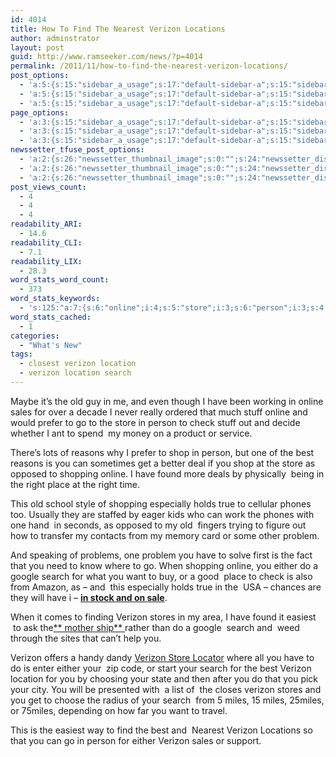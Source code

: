 ```yaml
---
id: 4014
title: How To Find The Nearest Verizon Locations
author: adminstrator
layout: post
guid: http://www.ramseeker.com/news/?p=4014
permalink: /2011/11/how-to-find-the-nearest-verizon-locations/
post_options:
  - 'a:5:{s:15:"sidebar_a_usage";s:17:"default-sidebar-a";s:15:"sidebar_b_usage";s:17:"default-sidebar-b";s:9:"hwa_usage";s:17:"default-headerbar";s:8:"ad_above";s:0:"";s:8:"ad_below";s:0:"";}'
  - 'a:5:{s:15:"sidebar_a_usage";s:17:"default-sidebar-a";s:15:"sidebar_b_usage";s:17:"default-sidebar-b";s:9:"hwa_usage";s:17:"default-headerbar";s:8:"ad_above";s:0:"";s:8:"ad_below";s:0:"";}'
  - 'a:5:{s:15:"sidebar_a_usage";s:17:"default-sidebar-a";s:15:"sidebar_b_usage";s:17:"default-sidebar-b";s:9:"hwa_usage";s:17:"default-headerbar";s:8:"ad_above";s:0:"";s:8:"ad_below";s:0:"";}'
page_options:
  - 'a:3:{s:15:"sidebar_a_usage";s:17:"default-sidebar-a";s:15:"sidebar_b_usage";s:17:"default-sidebar-b";s:9:"hwa_usage";s:17:"default-headerbar";}'
  - 'a:3:{s:15:"sidebar_a_usage";s:17:"default-sidebar-a";s:15:"sidebar_b_usage";s:17:"default-sidebar-b";s:9:"hwa_usage";s:17:"default-headerbar";}'
  - 'a:3:{s:15:"sidebar_a_usage";s:17:"default-sidebar-a";s:15:"sidebar_b_usage";s:17:"default-sidebar-b";s:9:"hwa_usage";s:17:"default-headerbar";}'
newssetter_tfuse_post_options:
  - 'a:2:{s:26:"newssetter_thumbnail_image";s:0:"";s:24:"newssetter_disable_image";s:4:"true";}'
  - 'a:2:{s:26:"newssetter_thumbnail_image";s:0:"";s:24:"newssetter_disable_image";s:4:"true";}'
  - 'a:2:{s:26:"newssetter_thumbnail_image";s:0:"";s:24:"newssetter_disable_image";s:4:"true";}'
post_views_count:
  - 4
  - 4
  - 4
readability_ARI:
  - 14.6
readability_CLI:
  - 7.1
readability_LIX:
  - 28.3
word_stats_word_count:
  - 373
word_stats_keywords:
  - 's:125:"a:7:{s:6:"online";i:4;s:5:"store";i:3;s:6:"person";i:3;s:4:"best";i:3;s:8:"shopping";i:3;s:6:"search";i:4;s:7:"verizon";i:7;}";'
word_stats_cached:
  - 1
categories:
  - "What's New"
tags:
  - closest verizon location
  - verizon location search
---
```

Maybe it&#8217;s the old guy in me, and even though I have been working in online sales for over a decade I never really ordered that much stuff online and would prefer to go to the store in person to check stuff out and decide whether I ant to spend  my money on a product or service.

There&#8217;s lots of reasons why I prefer to shop in person, but one of the best reasons is you can sometimes get a better deal if you shop at the store as opposed to shopping online. I have found more deals by physically  being in the right place at the right time.

This old school style of shopping especially holds true to cellular phones too. Usually they are staffed by eager kids who can work the phones with one hand  in seconds, as opposed to my old  fingers trying to figure out how to transfer my contacts from my memory card or some other problem.

And speaking of problems, one problem you have to solve first is the fact that you need to know where to go. When shopping online, you either do a google search for what you want to buy, or a good  place to check is also from Amazon, as &#8211; and  this especially holds true in the  USA &#8211; chances are they will have i &#8211; **[in stock and on sale][1]**.

When it comes to finding Verizon stores in my area, I have found it easiest  to ask the[** mother ship** ][2]rather than do a google  search and  weed through the sites that can&#8217;t help you.

Verizon offers a handy dandy [Verizon Store Locator][3] where all you have to do is enter either your  zip code, or start your search for the best Verizon location for you by choosing your state and then after you do that you pick your city. You will be presented with  a list of  the closes verizon stores and you get to choose the radius of your search  from 5 miles, 15 miles, 25miles, or 75miles, depending on how far you want to travel.

This is the easiest way to find the best and  Nearest Verizon Locations so that you can go in person for either Verizon sales or support.

 [1]: http://www.amazon.com/?_encoding=UTF8&tag=ramseeker-20&linkCode=ur2&camp=1789&creative=390957
 [2]: http://www.verizonwireless.com
 [3]: http://www.verizonwireless.com/b2c/storelocator/index.jsp "Verizon store locator"